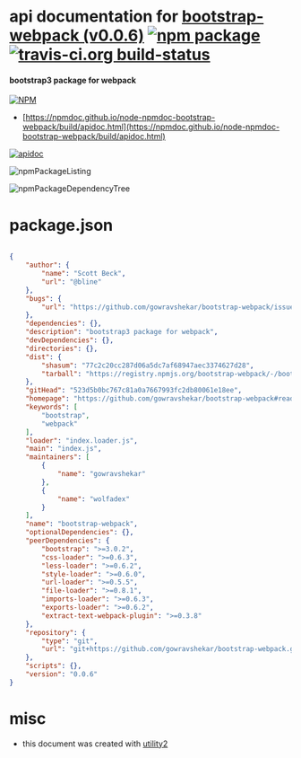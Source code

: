 # api documentation for  [bootstrap-webpack (v0.0.6)](https://github.com/gowravshekar/bootstrap-webpack#readme)  [![npm package](https://img.shields.io/npm/v/npmdoc-bootstrap-webpack.svg?style=flat-square)](https://www.npmjs.org/package/npmdoc-bootstrap-webpack) [![travis-ci.org build-status](https://api.travis-ci.org/npmdoc/node-npmdoc-bootstrap-webpack.svg)](https://travis-ci.org/npmdoc/node-npmdoc-bootstrap-webpack)
#### bootstrap3 package for webpack

[![NPM](https://nodei.co/npm/bootstrap-webpack.png?downloads=true&downloadRank=true&stars=true)](https://www.npmjs.com/package/bootstrap-webpack)

- [https://npmdoc.github.io/node-npmdoc-bootstrap-webpack/build/apidoc.html](https://npmdoc.github.io/node-npmdoc-bootstrap-webpack/build/apidoc.html)

[![apidoc](https://npmdoc.github.io/node-npmdoc-bootstrap-webpack/build/screenCapture.buildCi.browser.%252Ftmp%252Fbuild%252Fapidoc.html.png)](https://npmdoc.github.io/node-npmdoc-bootstrap-webpack/build/apidoc.html)

![npmPackageListing](https://npmdoc.github.io/node-npmdoc-bootstrap-webpack/build/screenCapture.npmPackageListing.svg)

![npmPackageDependencyTree](https://npmdoc.github.io/node-npmdoc-bootstrap-webpack/build/screenCapture.npmPackageDependencyTree.svg)



# package.json

```json

{
    "author": {
        "name": "Scott Beck",
        "url": "@bline"
    },
    "bugs": {
        "url": "https://github.com/gowravshekar/bootstrap-webpack/issues"
    },
    "dependencies": {},
    "description": "bootstrap3 package for webpack",
    "devDependencies": {},
    "directories": {},
    "dist": {
        "shasum": "77c2c20cc287d06a5dc7af68947aec3374627d28",
        "tarball": "https://registry.npmjs.org/bootstrap-webpack/-/bootstrap-webpack-0.0.6.tgz"
    },
    "gitHead": "523d5b0bc767c81a0a7667993fc2db80061e18ee",
    "homepage": "https://github.com/gowravshekar/bootstrap-webpack#readme",
    "keywords": [
        "bootstrap",
        "webpack"
    ],
    "loader": "index.loader.js",
    "main": "index.js",
    "maintainers": [
        {
            "name": "gowravshekar"
        },
        {
            "name": "wolfadex"
        }
    ],
    "name": "bootstrap-webpack",
    "optionalDependencies": {},
    "peerDependencies": {
        "bootstrap": ">=3.0.2",
        "css-loader": ">=0.6.3",
        "less-loader": ">=0.6.2",
        "style-loader": ">=0.6.0",
        "url-loader": ">=0.5.5",
        "file-loader": ">=0.8.1",
        "imports-loader": ">=0.6.3",
        "exports-loader": ">=0.6.2",
        "extract-text-webpack-plugin": ">=0.3.8"
    },
    "repository": {
        "type": "git",
        "url": "git+https://github.com/gowravshekar/bootstrap-webpack.git"
    },
    "scripts": {},
    "version": "0.0.6"
}
```



# misc
- this document was created with [utility2](https://github.com/kaizhu256/node-utility2)
